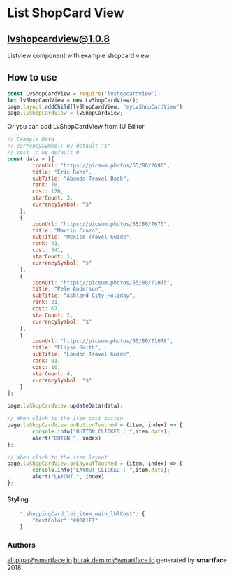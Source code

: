 
# List ShopCard View
## lvshopcardview@1.0.8

Listview component with example shopcard view

## How to use

```javascript
const LvShopCardView = require('lvshopcardview');
let lvShopCardView = new LvShopCardView();
page.layout.addChild(lvShopCardView, "myLvShopCardView");
page.lvShopCardView = lvShopCardView;

```
Or you can add  LvShopCardView from IU Editor

```javascript
// Example Data
// currencySymbol: by default "$"
// cost  : by default 0
const data = [{
        iconUrl: "https://picsum.photos/55/80/?690",
        title: "Eric Rohs",
        subTitle: "Abanda Travel Book",
        rank: 78,
        cost: 120,
        starCount: 3,
        currencySymbol: "$"
    },
    {
        iconUrl: "https://picsum.photos/55/80/?670",
        title: "Martin Cruzo",
        subTitle: "Mexico Travel Guide",
        rank: 41,
        cost: 341,
        starCount: 1,
        currencySymbol: "$"
    },
    {
        iconUrl: "https://picsum.photos/55/80/?1075",
        title: "Pele Anderson",
        subTitle: "Ashland City Holiday",
        rank: 31,
        cost: 67,
        starCount: 2,
        currencySymbol: "$"
    },
    {
        iconUrl: "https://picsum.photos/55/80/?1078",
        title: "Eliysa Smith",
        subTitle: "London Travel Guide",
        rank: 81,
        cost: 10,
        starCount: 4,
        currencySymbol: "$"
    }
];

page.lvShopCardView.updateData(data);

// When click to the item cost button 
page.lvShopCardView.onButtonTouched = (item, index) => {
        console.info("BUTTON CLICKED : ",item.data);
        alert("BUTON ", index)
};

// When click to the item layout
page.lvShopCardView.onLayoutTouched = (item, index) => {
        console.info("LAYOUT CLICKED : ",item.data);
        alert("LAYOUT ", index)
};

````

#### Styling
```javascript
    ".shoppingCard_lvi_item_main_lblCost": {
        "textColor":"#00A1F1"
    }
```

### Authors
ali.pinar@smartface.io
burak.demirci@smartface.io
generated by **smartface** 2018.
